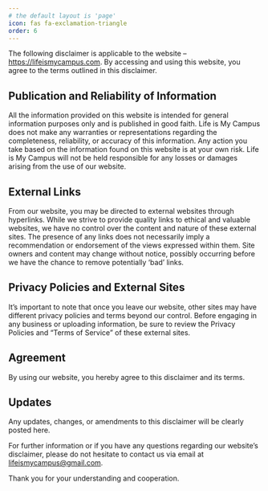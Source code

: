 ```yaml
---
# the default layout is 'page'
icon: fas fa-exclamation-triangle
order: 6
---
```


The following disclaimer is applicable to the website – https://lifeismycampus.com. By accessing and using this website, you agree to the terms outlined in this disclaimer.

## Publication and Reliability of Information

All the information provided on this website is intended for general information purposes only and is published in good faith. Life is My Campus does not make any warranties or representations regarding the completeness, reliability, or accuracy of this information. Any action you take based on the information found on this website is at your own risk. Life is My Campus will not be held responsible for any losses or damages arising from the use of our website.

## External Links

From our website, you may be directed to external websites through hyperlinks. While we strive to provide quality links to ethical and valuable websites, we have no control over the content and nature of these external sites. The presence of any links does not necessarily imply a recommendation or endorsement of the views expressed within them. Site owners and content may change without notice, possibly occurring before we have the chance to remove potentially ‘bad’ links.

## Privacy Policies and External Sites

It’s important to note that once you leave our website, other sites may have different privacy policies and terms beyond our control. Before engaging in any business or uploading information, be sure to review the Privacy Policies and “Terms of Service” of these external sites.

## Agreement

By using our website, you hereby agree to this disclaimer and its terms.

## Updates

Any updates, changes, or amendments to this disclaimer will be clearly posted here.

For further information or if you have any questions regarding our website’s disclaimer, please do not hesitate to contact us via email at lifeismycampus@gmail.com.

Thank you for your understanding and cooperation.
